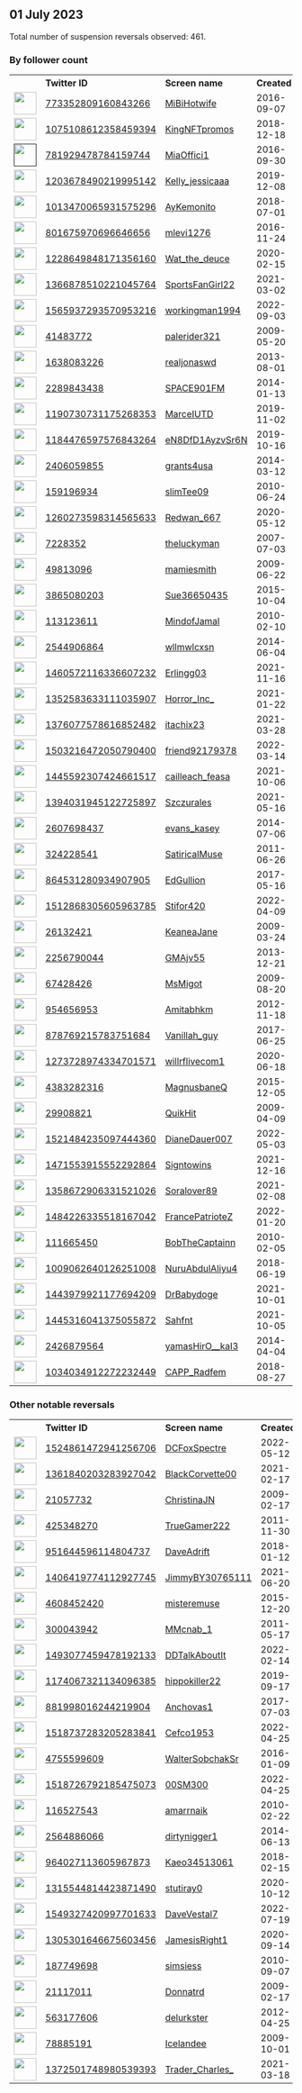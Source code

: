 
## 01 July 2023
Total number of suspension reversals observed: 461.

### By follower count
<table><tr><th></th><th align="left">Twitter ID</th><th align="left">Screen name</th>
<th align="left">Created</th><th align="left">Status</th><th align="left">Suspended</th><th align="left">Followers</th>
<tr><td><a href="https://pbs.twimg.com/profile_images/773515034798399488/t8H2dHvI_normal.jpg"><img src="https://pbs.twimg.com/profile_images/773515034798399488/t8H2dHvI_normal.jpg" width="40px" height="40px" align="center"/></a></td><td><a href="https://twitter.com/intent/user?user_id=773352809160843266">773352809160843266</a></td><td><a href="https://twitter.com/MiBiHotwife">MiBiHotwife</a></td><td>2016-09-07</td><td align="center"></td><td>2023-02-07</td><td>202627</td></tr>
<tr><td><a href="https://pbs.twimg.com/profile_images/1656480932533026817/Fe-Ddcwu_normal.jpg"><img src="https://pbs.twimg.com/profile_images/1656480932533026817/Fe-Ddcwu_normal.jpg" width="40px" height="40px" align="center"/></a></td><td><a href="https://twitter.com/intent/user?user_id=1075108612358459394">1075108612358459394</a></td><td><a href="https://twitter.com/KingNFTpromos">KingNFTpromos</a></td><td>2018-12-18</td><td align="center"></td><td>2022-08-06</td><td>193114</td></tr>
<tr><td><a href=""><img src="" width="40px" height="40px" align="center"/></a></td><td><a href="https://twitter.com/intent/user?user_id=781929478784159744">781929478784159744</a></td><td><a href="https://twitter.com/MiaOffici1">MiaOffici1</a></td><td>2016-09-30</td><td align="center"></td><td>2022-11-20</td><td>37939</td></tr>
<tr><td><a href="https://pbs.twimg.com/profile_images/1572208720196603906/9VqINd6A_normal.jpg"><img src="https://pbs.twimg.com/profile_images/1572208720196603906/9VqINd6A_normal.jpg" width="40px" height="40px" align="center"/></a></td><td><a href="https://twitter.com/intent/user?user_id=1203678490219995142">1203678490219995142</a></td><td><a href="https://twitter.com/Kelly_jessicaaa">Kelly_jessicaaa</a></td><td>2019-12-08</td><td align="center"></td><td>2023-05-23</td><td>22839</td></tr>
<tr><td><a href="https://pbs.twimg.com/profile_images/1228190584038313986/p-ZXoJ6n_normal.jpg"><img src="https://pbs.twimg.com/profile_images/1228190584038313986/p-ZXoJ6n_normal.jpg" width="40px" height="40px" align="center"/></a></td><td><a href="https://twitter.com/intent/user?user_id=1013470065931575296">1013470065931575296</a></td><td><a href="https://twitter.com/AyKemonito">AyKemonito</a></td><td>2018-07-01</td><td align="center"></td><td></td><td>21670</td></tr>
<tr><td><a href="https://pbs.twimg.com/profile_images/1490080900939452418/bim6L5eD_normal.jpg"><img src="https://pbs.twimg.com/profile_images/1490080900939452418/bim6L5eD_normal.jpg" width="40px" height="40px" align="center"/></a></td><td><a href="https://twitter.com/intent/user?user_id=801675970696646656">801675970696646656</a></td><td><a href="https://twitter.com/mlevi1276">mlevi1276</a></td><td>2016-11-24</td><td align="center"></td><td>2022-03-03</td><td>21532</td></tr>
<tr><td><a href="https://pbs.twimg.com/profile_images/1592320524360769538/JY2P0SfL_normal.jpg"><img src="https://pbs.twimg.com/profile_images/1592320524360769538/JY2P0SfL_normal.jpg" width="40px" height="40px" align="center"/></a></td><td><a href="https://twitter.com/intent/user?user_id=1228649848171356160">1228649848171356160</a></td><td><a href="https://twitter.com/Wat_the_deuce">Wat_the_deuce</a></td><td>2020-02-15</td><td align="center"></td><td>2022-12-06</td><td>19123</td></tr>
<tr><td><a href="https://pbs.twimg.com/profile_images/1370857448643436544/-kBz-wT7_normal.jpg"><img src="https://pbs.twimg.com/profile_images/1370857448643436544/-kBz-wT7_normal.jpg" width="40px" height="40px" align="center"/></a></td><td><a href="https://twitter.com/intent/user?user_id=1366878510221045764">1366878510221045764</a></td><td><a href="https://twitter.com/SportsFanGirl22">SportsFanGirl22</a></td><td>2021-03-02</td><td align="center"></td><td>2023-06-22</td><td>16423</td></tr>
<tr><td><a href="https://pbs.twimg.com/profile_images/1654343579286814721/7HNV5EPD_normal.jpg"><img src="https://pbs.twimg.com/profile_images/1654343579286814721/7HNV5EPD_normal.jpg" width="40px" height="40px" align="center"/></a></td><td><a href="https://twitter.com/intent/user?user_id=1565937293570953216">1565937293570953216</a></td><td><a href="https://twitter.com/workingman1994">workingman1994</a></td><td>2022-09-03</td><td align="center"></td><td>2023-01-19</td><td>15166</td></tr>
<tr><td><a href="https://pbs.twimg.com/profile_images/1025079912456015872/kr5wjewM_normal.jpg"><img src="https://pbs.twimg.com/profile_images/1025079912456015872/kr5wjewM_normal.jpg" width="40px" height="40px" align="center"/></a></td><td><a href="https://twitter.com/intent/user?user_id=41483772">41483772</a></td><td><a href="https://twitter.com/palerider321">palerider321</a></td><td>2009-05-20</td><td align="center"></td><td></td><td>12229</td></tr>
<tr><td><a href="https://pbs.twimg.com/profile_images/1674880292098654209/_IYEigtV_normal.jpg"><img src="https://pbs.twimg.com/profile_images/1674880292098654209/_IYEigtV_normal.jpg" width="40px" height="40px" align="center"/></a></td><td><a href="https://twitter.com/intent/user?user_id=1638083226">1638083226</a></td><td><a href="https://twitter.com/realjonaswd">realjonaswd</a></td><td>2013-08-01</td><td align="center"></td><td>2022-06-22</td><td>11505</td></tr>
<tr><td><a href="https://pbs.twimg.com/profile_images/1508129518506201089/npNw2Gy-_normal.jpg"><img src="https://pbs.twimg.com/profile_images/1508129518506201089/npNw2Gy-_normal.jpg" width="40px" height="40px" align="center"/></a></td><td><a href="https://twitter.com/intent/user?user_id=2289843438">2289843438</a></td><td><a href="https://twitter.com/SPACE901FM">SPACE901FM</a></td><td>2014-01-13</td><td align="center"></td><td>2023-03-10</td><td>10248</td></tr>
<tr><td><a href="https://pbs.twimg.com/profile_images/1385318075373957124/MvGUJaeg_normal.jpg"><img src="https://pbs.twimg.com/profile_images/1385318075373957124/MvGUJaeg_normal.jpg" width="40px" height="40px" align="center"/></a></td><td><a href="https://twitter.com/intent/user?user_id=1190730731175268353">1190730731175268353</a></td><td><a href="https://twitter.com/MarceIUTD">MarceIUTD</a></td><td>2019-11-02</td><td align="center"></td><td></td><td>7296</td></tr>
<tr><td><a href="https://pbs.twimg.com/profile_images/1184477487599718400/uQYs-3GN_normal.jpg"><img src="https://pbs.twimg.com/profile_images/1184477487599718400/uQYs-3GN_normal.jpg" width="40px" height="40px" align="center"/></a></td><td><a href="https://twitter.com/intent/user?user_id=1184476597576843264">1184476597576843264</a></td><td><a href="https://twitter.com/eN8DfD1AyzvSr6N">eN8DfD1AyzvSr6N</a></td><td>2019-10-16</td><td align="center"></td><td>2023-06-30</td><td>6901</td></tr>
<tr><td><a href="https://pbs.twimg.com/profile_images/443899085935108097/1PJ_aigP_normal.jpeg"><img src="https://pbs.twimg.com/profile_images/443899085935108097/1PJ_aigP_normal.jpeg" width="40px" height="40px" align="center"/></a></td><td><a href="https://twitter.com/intent/user?user_id=2406059855">2406059855</a></td><td><a href="https://twitter.com/grants4usa">grants4usa</a></td><td>2014-03-12</td><td align="center"></td><td></td><td>6762</td></tr>
<tr><td><a href="https://pbs.twimg.com/profile_images/1656353675466403851/yoR1zsC-_normal.jpg"><img src="https://pbs.twimg.com/profile_images/1656353675466403851/yoR1zsC-_normal.jpg" width="40px" height="40px" align="center"/></a></td><td><a href="https://twitter.com/intent/user?user_id=159196934">159196934</a></td><td><a href="https://twitter.com/slimTee09">slimTee09</a></td><td>2010-06-24</td><td align="center"></td><td></td><td>6282</td></tr>
<tr><td><a href="https://pbs.twimg.com/profile_images/1589392336336846849/soW5nbz9_normal.jpg"><img src="https://pbs.twimg.com/profile_images/1589392336336846849/soW5nbz9_normal.jpg" width="40px" height="40px" align="center"/></a></td><td><a href="https://twitter.com/intent/user?user_id=1260273598314565633">1260273598314565633</a></td><td><a href="https://twitter.com/Redwan_667">Redwan_667</a></td><td>2020-05-12</td><td align="center">🔒</td><td>2023-02-06</td><td>5513</td></tr>
<tr><td><a href="https://pbs.twimg.com/profile_images/1500216210595667968/uF5cvLur_normal.jpg"><img src="https://pbs.twimg.com/profile_images/1500216210595667968/uF5cvLur_normal.jpg" width="40px" height="40px" align="center"/></a></td><td><a href="https://twitter.com/intent/user?user_id=7228352">7228352</a></td><td><a href="https://twitter.com/theluckyman">theluckyman</a></td><td>2007-07-03</td><td align="center"></td><td>2023-06-11</td><td>5494</td></tr>
<tr><td><a href="https://pbs.twimg.com/profile_images/428890230142160896/bGycA5Vm_normal.jpeg"><img src="https://pbs.twimg.com/profile_images/428890230142160896/bGycA5Vm_normal.jpeg" width="40px" height="40px" align="center"/></a></td><td><a href="https://twitter.com/intent/user?user_id=49813096">49813096</a></td><td><a href="https://twitter.com/mamiesmith">mamiesmith</a></td><td>2009-06-22</td><td align="center"></td><td>2023-06-25</td><td>5226</td></tr>
<tr><td><a href="https://pbs.twimg.com/profile_images/1674882063575445504/W6ScpsJF_normal.jpg"><img src="https://pbs.twimg.com/profile_images/1674882063575445504/W6ScpsJF_normal.jpg" width="40px" height="40px" align="center"/></a></td><td><a href="https://twitter.com/intent/user?user_id=3865080203">3865080203</a></td><td><a href="https://twitter.com/Sue36650435">Sue36650435</a></td><td>2015-10-04</td><td align="center"></td><td></td><td>5122</td></tr>
<tr><td><a href="https://pbs.twimg.com/profile_images/1193239646983139328/BWn12yIT_normal.jpg"><img src="https://pbs.twimg.com/profile_images/1193239646983139328/BWn12yIT_normal.jpg" width="40px" height="40px" align="center"/></a></td><td><a href="https://twitter.com/intent/user?user_id=113123611">113123611</a></td><td><a href="https://twitter.com/MindofJamal">MindofJamal</a></td><td>2010-02-10</td><td align="center"></td><td></td><td>4687</td></tr>
<tr><td><a href="https://pbs.twimg.com/profile_images/1080498068661956608/vj3TNj25_normal.jpg"><img src="https://pbs.twimg.com/profile_images/1080498068661956608/vj3TNj25_normal.jpg" width="40px" height="40px" align="center"/></a></td><td><a href="https://twitter.com/intent/user?user_id=2544906864">2544906864</a></td><td><a href="https://twitter.com/wllmwlcxsn">wllmwlcxsn</a></td><td>2014-06-04</td><td align="center"></td><td></td><td>3805</td></tr>
<tr><td><a href="https://pbs.twimg.com/profile_images/1667653746481065984/jLJcgXIZ_normal.jpg"><img src="https://pbs.twimg.com/profile_images/1667653746481065984/jLJcgXIZ_normal.jpg" width="40px" height="40px" align="center"/></a></td><td><a href="https://twitter.com/intent/user?user_id=1460572116336607232">1460572116336607232</a></td><td><a href="https://twitter.com/Erlingg03">Erlingg03</a></td><td>2021-11-16</td><td align="center"></td><td>2023-02-24</td><td>3787</td></tr>
<tr><td><a href="https://pbs.twimg.com/profile_images/1518203623741825024/00ZUgyhU_normal.jpg"><img src="https://pbs.twimg.com/profile_images/1518203623741825024/00ZUgyhU_normal.jpg" width="40px" height="40px" align="center"/></a></td><td><a href="https://twitter.com/intent/user?user_id=1352583633111035907">1352583633111035907</a></td><td><a href="https://twitter.com/Horror_Inc_">Horror_Inc_</a></td><td>2021-01-22</td><td align="center"></td><td>2022-05-01</td><td>3610</td></tr>
<tr><td><a href="https://pbs.twimg.com/profile_images/1674918125882466306/dzgxdfgu_normal.jpg"><img src="https://pbs.twimg.com/profile_images/1674918125882466306/dzgxdfgu_normal.jpg" width="40px" height="40px" align="center"/></a></td><td><a href="https://twitter.com/intent/user?user_id=1376077578616852482">1376077578616852482</a></td><td><a href="https://twitter.com/itachix23">itachix23</a></td><td>2021-03-28</td><td align="center"></td><td></td><td>3560</td></tr>
<tr><td><a href="https://pbs.twimg.com/profile_images/1539444801137180672/etrfSNzP_normal.jpg"><img src="https://pbs.twimg.com/profile_images/1539444801137180672/etrfSNzP_normal.jpg" width="40px" height="40px" align="center"/></a></td><td><a href="https://twitter.com/intent/user?user_id=1503216472050790400">1503216472050790400</a></td><td><a href="https://twitter.com/friend92179378">friend92179378</a></td><td>2022-03-14</td><td align="center"></td><td>2023-05-28</td><td>3305</td></tr>
<tr><td><a href="https://pbs.twimg.com/profile_images/1638457941488533504/x3ACxkoA_normal.jpg"><img src="https://pbs.twimg.com/profile_images/1638457941488533504/x3ACxkoA_normal.jpg" width="40px" height="40px" align="center"/></a></td><td><a href="https://twitter.com/intent/user?user_id=1445592307424661517">1445592307424661517</a></td><td><a href="https://twitter.com/cailleach_feasa">cailleach_feasa</a></td><td>2021-10-06</td><td align="center"></td><td>2023-06-29</td><td>3166</td></tr>
<tr><td><a href="https://pbs.twimg.com/profile_images/1666486360079736833/oLoOmN_T_normal.jpg"><img src="https://pbs.twimg.com/profile_images/1666486360079736833/oLoOmN_T_normal.jpg" width="40px" height="40px" align="center"/></a></td><td><a href="https://twitter.com/intent/user?user_id=1394031945122725897">1394031945122725897</a></td><td><a href="https://twitter.com/Szczurales">Szczurales</a></td><td>2021-05-16</td><td align="center"></td><td>2023-04-20</td><td>3033</td></tr>
<tr><td><a href="https://pbs.twimg.com/profile_images/1414954870210273281/wQQKvZEP_normal.jpg"><img src="https://pbs.twimg.com/profile_images/1414954870210273281/wQQKvZEP_normal.jpg" width="40px" height="40px" align="center"/></a></td><td><a href="https://twitter.com/intent/user?user_id=2607698437">2607698437</a></td><td><a href="https://twitter.com/evans_kasey">evans_kasey</a></td><td>2014-07-06</td><td align="center"></td><td>2022-04-07</td><td>2819</td></tr>
<tr><td><a href="https://pbs.twimg.com/profile_images/1617196066163621889/MOzpyGgi_normal.jpg"><img src="https://pbs.twimg.com/profile_images/1617196066163621889/MOzpyGgi_normal.jpg" width="40px" height="40px" align="center"/></a></td><td><a href="https://twitter.com/intent/user?user_id=324228541">324228541</a></td><td><a href="https://twitter.com/SatiricalMuse">SatiricalMuse</a></td><td>2011-06-26</td><td align="center"></td><td>2023-07-01</td><td>2521</td></tr>
<tr><td><a href="https://pbs.twimg.com/profile_images/959783845246615552/nJBLKbFS_normal.jpg"><img src="https://pbs.twimg.com/profile_images/959783845246615552/nJBLKbFS_normal.jpg" width="40px" height="40px" align="center"/></a></td><td><a href="https://twitter.com/intent/user?user_id=864531280934907905">864531280934907905</a></td><td><a href="https://twitter.com/EdGullion">EdGullion</a></td><td>2017-05-16</td><td align="center"></td><td></td><td>2430</td></tr>
<tr><td><a href="https://pbs.twimg.com/profile_images/1512875078530260995/ieutkjb9_normal.jpg"><img src="https://pbs.twimg.com/profile_images/1512875078530260995/ieutkjb9_normal.jpg" width="40px" height="40px" align="center"/></a></td><td><a href="https://twitter.com/intent/user?user_id=1512868305605963785">1512868305605963785</a></td><td><a href="https://twitter.com/Stifor420">Stifor420</a></td><td>2022-04-09</td><td align="center"></td><td>2023-06-29</td><td>2407</td></tr>
<tr><td><a href="https://pbs.twimg.com/profile_images/1440335682086469643/vPRKOM2n_normal.jpg"><img src="https://pbs.twimg.com/profile_images/1440335682086469643/vPRKOM2n_normal.jpg" width="40px" height="40px" align="center"/></a></td><td><a href="https://twitter.com/intent/user?user_id=26132421">26132421</a></td><td><a href="https://twitter.com/KeaneaJane">KeaneaJane</a></td><td>2009-03-24</td><td align="center"></td><td>2022-02-19</td><td>2399</td></tr>
<tr><td><a href="https://pbs.twimg.com/profile_images/944565492987191296/MtK4vzLK_normal.jpg"><img src="https://pbs.twimg.com/profile_images/944565492987191296/MtK4vzLK_normal.jpg" width="40px" height="40px" align="center"/></a></td><td><a href="https://twitter.com/intent/user?user_id=2256790044">2256790044</a></td><td><a href="https://twitter.com/GMAjv55">GMAjv55</a></td><td>2013-12-21</td><td align="center"></td><td></td><td>2362</td></tr>
<tr><td><a href="https://pbs.twimg.com/profile_images/378800000855520288/485a949789cc270d8147d949ac76b844_normal.png"><img src="https://pbs.twimg.com/profile_images/378800000855520288/485a949789cc270d8147d949ac76b844_normal.png" width="40px" height="40px" align="center"/></a></td><td><a href="https://twitter.com/intent/user?user_id=67428426">67428426</a></td><td><a href="https://twitter.com/MsMigot">MsMigot</a></td><td>2009-08-20</td><td align="center"></td><td>2023-06-21</td><td>2321</td></tr>
<tr><td><a href="https://pbs.twimg.com/profile_images/1580213728917626881/mf8g-OIW_normal.jpg"><img src="https://pbs.twimg.com/profile_images/1580213728917626881/mf8g-OIW_normal.jpg" width="40px" height="40px" align="center"/></a></td><td><a href="https://twitter.com/intent/user?user_id=954656953">954656953</a></td><td><a href="https://twitter.com/Amitabhkm">Amitabhkm</a></td><td>2012-11-18</td><td align="center"></td><td>2023-06-29</td><td>2320</td></tr>
<tr><td><a href="https://pbs.twimg.com/profile_images/1390833882233286657/mvTNvNZE_normal.jpg"><img src="https://pbs.twimg.com/profile_images/1390833882233286657/mvTNvNZE_normal.jpg" width="40px" height="40px" align="center"/></a></td><td><a href="https://twitter.com/intent/user?user_id=878769215783751684">878769215783751684</a></td><td><a href="https://twitter.com/Vanillah_guy">Vanillah_guy</a></td><td>2017-06-25</td><td align="center"></td><td>2023-03-12</td><td>2241</td></tr>
<tr><td><a href="https://pbs.twimg.com/profile_images/1533129584350310406/OT7z6GBB_normal.jpg"><img src="https://pbs.twimg.com/profile_images/1533129584350310406/OT7z6GBB_normal.jpg" width="40px" height="40px" align="center"/></a></td><td><a href="https://twitter.com/intent/user?user_id=1273728974334701571">1273728974334701571</a></td><td><a href="https://twitter.com/willrflivecom1">willrflivecom1</a></td><td>2020-06-18</td><td align="center"></td><td>2022-09-21</td><td>2174</td></tr>
<tr><td><a href="https://pbs.twimg.com/profile_images/1611973327496560642/gR-2fU9E_normal.jpg"><img src="https://pbs.twimg.com/profile_images/1611973327496560642/gR-2fU9E_normal.jpg" width="40px" height="40px" align="center"/></a></td><td><a href="https://twitter.com/intent/user?user_id=4383282316">4383282316</a></td><td><a href="https://twitter.com/MagnusbaneQ">MagnusbaneQ</a></td><td>2015-12-05</td><td align="center"></td><td>2023-04-08</td><td>2169</td></tr>
<tr><td><a href="https://pbs.twimg.com/profile_images/435342603727667200/c5XSEXdF_normal.jpeg"><img src="https://pbs.twimg.com/profile_images/435342603727667200/c5XSEXdF_normal.jpeg" width="40px" height="40px" align="center"/></a></td><td><a href="https://twitter.com/intent/user?user_id=29908821">29908821</a></td><td><a href="https://twitter.com/QuikHit">QuikHit</a></td><td>2009-04-09</td><td align="center"></td><td></td><td>2063</td></tr>
<tr><td><a href="https://pbs.twimg.com/profile_images/1521484782026301447/Kv9Fmyjl_normal.jpg"><img src="https://pbs.twimg.com/profile_images/1521484782026301447/Kv9Fmyjl_normal.jpg" width="40px" height="40px" align="center"/></a></td><td><a href="https://twitter.com/intent/user?user_id=1521484235097444360">1521484235097444360</a></td><td><a href="https://twitter.com/DianeDauer007">DianeDauer007</a></td><td>2022-05-03</td><td align="center"></td><td>2023-06-22</td><td>2019</td></tr>
<tr><td><a href="https://pbs.twimg.com/profile_images/1655223908512206849/Et07vwsO_normal.jpg"><img src="https://pbs.twimg.com/profile_images/1655223908512206849/Et07vwsO_normal.jpg" width="40px" height="40px" align="center"/></a></td><td><a href="https://twitter.com/intent/user?user_id=1471553915552292864">1471553915552292864</a></td><td><a href="https://twitter.com/Signtowins">Signtowins</a></td><td>2021-12-16</td><td align="center"></td><td>2023-02-04</td><td>1955</td></tr>
<tr><td><a href="https://pbs.twimg.com/profile_images/1637591407547359234/HEnK1hIm_normal.jpg"><img src="https://pbs.twimg.com/profile_images/1637591407547359234/HEnK1hIm_normal.jpg" width="40px" height="40px" align="center"/></a></td><td><a href="https://twitter.com/intent/user?user_id=1358672906331521026">1358672906331521026</a></td><td><a href="https://twitter.com/Soralover89">Soralover89</a></td><td>2021-02-08</td><td align="center"></td><td>2023-03-23</td><td>1897</td></tr>
<tr><td><a href="https://pbs.twimg.com/profile_images/1495347375010979847/wlPqU9eN_normal.jpg"><img src="https://pbs.twimg.com/profile_images/1495347375010979847/wlPqU9eN_normal.jpg" width="40px" height="40px" align="center"/></a></td><td><a href="https://twitter.com/intent/user?user_id=1484226335518167042">1484226335518167042</a></td><td><a href="https://twitter.com/FrancePatrioteZ">FrancePatrioteZ</a></td><td>2022-01-20</td><td align="center"></td><td>2022-07-31</td><td>1844</td></tr>
<tr><td><a href="https://pbs.twimg.com/profile_images/1634217382968193031/Uyn-bpzY_normal.jpg"><img src="https://pbs.twimg.com/profile_images/1634217382968193031/Uyn-bpzY_normal.jpg" width="40px" height="40px" align="center"/></a></td><td><a href="https://twitter.com/intent/user?user_id=111665450">111665450</a></td><td><a href="https://twitter.com/BobTheCaptainn">BobTheCaptainn</a></td><td>2010-02-05</td><td align="center"></td><td>2022-10-15</td><td>1819</td></tr>
<tr><td><a href="https://pbs.twimg.com/profile_images/1481628122034364425/pgF7ryJP_normal.jpg"><img src="https://pbs.twimg.com/profile_images/1481628122034364425/pgF7ryJP_normal.jpg" width="40px" height="40px" align="center"/></a></td><td><a href="https://twitter.com/intent/user?user_id=1009062640126251008">1009062640126251008</a></td><td><a href="https://twitter.com/NuruAbdulAliyu4">NuruAbdulAliyu4</a></td><td>2018-06-19</td><td align="center"></td><td>2023-03-10</td><td>1795</td></tr>
<tr><td><a href="https://pbs.twimg.com/profile_images/1553936321584025601/p1WDMua7_normal.jpg"><img src="https://pbs.twimg.com/profile_images/1553936321584025601/p1WDMua7_normal.jpg" width="40px" height="40px" align="center"/></a></td><td><a href="https://twitter.com/intent/user?user_id=1443979921177694209">1443979921177694209</a></td><td><a href="https://twitter.com/DrBabydoge">DrBabydoge</a></td><td>2021-10-01</td><td align="center"></td><td>2023-01-13</td><td>1715</td></tr>
<tr><td><a href="https://pbs.twimg.com/profile_images/1573849987787952128/DtRC13qJ_normal.jpg"><img src="https://pbs.twimg.com/profile_images/1573849987787952128/DtRC13qJ_normal.jpg" width="40px" height="40px" align="center"/></a></td><td><a href="https://twitter.com/intent/user?user_id=1445316041375055872">1445316041375055872</a></td><td><a href="https://twitter.com/Sahfnt">Sahfnt</a></td><td>2021-10-05</td><td align="center"></td><td>2023-01-05</td><td>1482</td></tr>
<tr><td><a href="https://pbs.twimg.com/profile_images/1292428691507539968/UnAVF1xu_normal.png"><img src="https://pbs.twimg.com/profile_images/1292428691507539968/UnAVF1xu_normal.png" width="40px" height="40px" align="center"/></a></td><td><a href="https://twitter.com/intent/user?user_id=2426879564">2426879564</a></td><td><a href="https://twitter.com/yamasHirO__kaI3">yamasHirO__kaI3</a></td><td>2014-04-04</td><td align="center">🔒</td><td>2022-07-19</td><td>1481</td></tr>
<tr><td><a href="https://pbs.twimg.com/profile_images/1320491996218298370/Oqd5ToKz_normal.jpg"><img src="https://pbs.twimg.com/profile_images/1320491996218298370/Oqd5ToKz_normal.jpg" width="40px" height="40px" align="center"/></a></td><td><a href="https://twitter.com/intent/user?user_id=1034034912272232449">1034034912272232449</a></td><td><a href="https://twitter.com/CAPP_Radfem">CAPP_Radfem</a></td><td>2018-08-27</td><td align="center"></td><td></td><td>1461</td></tr>
</table>

### Other notable reversals
<table><tr><th></th><th align="left">Twitter ID</th><th align="left">Screen name</th>
<th align="left">Created</th><th align="left">Status</th><th align="left">Suspended</th><th align="left">Followers</th>
<tr><td><a href="https://pbs.twimg.com/profile_images/1525462533955526656/dVsiMTsj_normal.jpg"><img src="https://pbs.twimg.com/profile_images/1525462533955526656/dVsiMTsj_normal.jpg" width="40px" height="40px" align="center"/></a></td><td><a href="https://twitter.com/intent/user?user_id=1524861472941256706">1524861472941256706</a></td><td><a href="https://twitter.com/DCFoxSpectre">DCFoxSpectre</a></td><td>2022-05-12</td><td align="center"></td><td>2022-12-30</td><td>141</td></tr>
<tr><td><a href="https://pbs.twimg.com/profile_images/1667277224095916032/p1kF67tz_normal.jpg"><img src="https://pbs.twimg.com/profile_images/1667277224095916032/p1kF67tz_normal.jpg" width="40px" height="40px" align="center"/></a></td><td><a href="https://twitter.com/intent/user?user_id=1361840203283927042">1361840203283927042</a></td><td><a href="https://twitter.com/BlackCorvette00">BlackCorvette00</a></td><td>2021-02-17</td><td align="center"></td><td>2023-06-28</td><td>563</td></tr>
<tr><td><a href="https://pbs.twimg.com/profile_images/1131732733296861186/TljYpYCR_normal.jpg"><img src="https://pbs.twimg.com/profile_images/1131732733296861186/TljYpYCR_normal.jpg" width="40px" height="40px" align="center"/></a></td><td><a href="https://twitter.com/intent/user?user_id=21057732">21057732</a></td><td><a href="https://twitter.com/ChristinaJN">ChristinaJN</a></td><td>2009-02-17</td><td align="center"></td><td>2023-06-13</td><td>71</td></tr>
<tr><td><a href="https://pbs.twimg.com/profile_images/1406830241251835905/zPm642Fv_normal.jpg"><img src="https://pbs.twimg.com/profile_images/1406830241251835905/zPm642Fv_normal.jpg" width="40px" height="40px" align="center"/></a></td><td><a href="https://twitter.com/intent/user?user_id=425348270">425348270</a></td><td><a href="https://twitter.com/TrueGamer222">TrueGamer222</a></td><td>2011-11-30</td><td align="center"></td><td>2023-02-28</td><td>0</td></tr>
<tr><td><a href="https://pbs.twimg.com/profile_images/1479100005164228609/47OIetrb_normal.jpg"><img src="https://pbs.twimg.com/profile_images/1479100005164228609/47OIetrb_normal.jpg" width="40px" height="40px" align="center"/></a></td><td><a href="https://twitter.com/intent/user?user_id=951644596114804737">951644596114804737</a></td><td><a href="https://twitter.com/DaveAdrift">DaveAdrift</a></td><td>2018-01-12</td><td align="center"></td><td>2023-06-28</td><td>127</td></tr>
<tr><td><a href="https://pbs.twimg.com/profile_images/1406420102090743809/5P7lHUUs_normal.jpg"><img src="https://pbs.twimg.com/profile_images/1406420102090743809/5P7lHUUs_normal.jpg" width="40px" height="40px" align="center"/></a></td><td><a href="https://twitter.com/intent/user?user_id=1406419774112927745">1406419774112927745</a></td><td><a href="https://twitter.com/JimmyBY30765111">JimmyBY30765111</a></td><td>2021-06-20</td><td align="center"></td><td>2023-01-19</td><td>28</td></tr>
<tr><td><a href="https://pbs.twimg.com/profile_images/1597778497560137728/eEEXNLyY_normal.jpg"><img src="https://pbs.twimg.com/profile_images/1597778497560137728/eEEXNLyY_normal.jpg" width="40px" height="40px" align="center"/></a></td><td><a href="https://twitter.com/intent/user?user_id=4608452420">4608452420</a></td><td><a href="https://twitter.com/misteremuse">misteremuse</a></td><td>2015-12-20</td><td align="center"></td><td>2023-06-17</td><td>201</td></tr>
<tr><td><a href="https://pbs.twimg.com/profile_images/711641147505045504/C53NAhBu_normal.jpg"><img src="https://pbs.twimg.com/profile_images/711641147505045504/C53NAhBu_normal.jpg" width="40px" height="40px" align="center"/></a></td><td><a href="https://twitter.com/intent/user?user_id=300043942">300043942</a></td><td><a href="https://twitter.com/MMcnab_1">MMcnab_1</a></td><td>2011-05-17</td><td align="center">🔒</td><td>2023-04-21</td><td>92</td></tr>
<tr><td><a href="https://pbs.twimg.com/profile_images/1493079753196285953/ZK5v3ofg_normal.jpg"><img src="https://pbs.twimg.com/profile_images/1493079753196285953/ZK5v3ofg_normal.jpg" width="40px" height="40px" align="center"/></a></td><td><a href="https://twitter.com/intent/user?user_id=1493077459478192133">1493077459478192133</a></td><td><a href="https://twitter.com/DDTalkAboutIt">DDTalkAboutIt</a></td><td>2022-02-14</td><td align="center"></td><td>2023-07-01</td><td>123</td></tr>
<tr><td><a href="https://pbs.twimg.com/profile_images/1595986390860369925/vJiJrmHF_normal.jpg"><img src="https://pbs.twimg.com/profile_images/1595986390860369925/vJiJrmHF_normal.jpg" width="40px" height="40px" align="center"/></a></td><td><a href="https://twitter.com/intent/user?user_id=1174067321134096385">1174067321134096385</a></td><td><a href="https://twitter.com/hippokiller22">hippokiller22</a></td><td>2019-09-17</td><td align="center"></td><td>2023-01-29</td><td>16</td></tr>
<tr><td><a href="https://pbs.twimg.com/profile_images/882013416138973184/M33m9K_D_normal.jpg"><img src="https://pbs.twimg.com/profile_images/882013416138973184/M33m9K_D_normal.jpg" width="40px" height="40px" align="center"/></a></td><td><a href="https://twitter.com/intent/user?user_id=881998016244219904">881998016244219904</a></td><td><a href="https://twitter.com/Anchovas1">Anchovas1</a></td><td>2017-07-03</td><td align="center"></td><td>2022-12-16</td><td>0</td></tr>
<tr><td><a href="https://pbs.twimg.com/profile_images/1522173450579845120/Z23MJh3s_normal.jpg"><img src="https://pbs.twimg.com/profile_images/1522173450579845120/Z23MJh3s_normal.jpg" width="40px" height="40px" align="center"/></a></td><td><a href="https://twitter.com/intent/user?user_id=1518737283205283841">1518737283205283841</a></td><td><a href="https://twitter.com/Cefco1953">Cefco1953</a></td><td>2022-04-25</td><td align="center"></td><td>2022-10-20</td><td>0</td></tr>
<tr><td><a href="https://pbs.twimg.com/profile_images/1675326788505948160/eFgb701g_normal.jpg"><img src="https://pbs.twimg.com/profile_images/1675326788505948160/eFgb701g_normal.jpg" width="40px" height="40px" align="center"/></a></td><td><a href="https://twitter.com/intent/user?user_id=4755599609">4755599609</a></td><td><a href="https://twitter.com/WalterSobchakSr">WalterSobchakSr</a></td><td>2016-01-09</td><td align="center"></td><td>2022-12-10</td><td>700</td></tr>
<tr><td><a href="https://pbs.twimg.com/profile_images/1662528020136235009/vrizl2Pa_normal.jpg"><img src="https://pbs.twimg.com/profile_images/1662528020136235009/vrizl2Pa_normal.jpg" width="40px" height="40px" align="center"/></a></td><td><a href="https://twitter.com/intent/user?user_id=1518726792185475073">1518726792185475073</a></td><td><a href="https://twitter.com/00SM300">00SM300</a></td><td>2022-04-25</td><td align="center"></td><td>2023-06-29</td><td>57</td></tr>
<tr><td><a href="https://pbs.twimg.com/profile_images/1578656308659879936/qSaNFjxQ_normal.jpg"><img src="https://pbs.twimg.com/profile_images/1578656308659879936/qSaNFjxQ_normal.jpg" width="40px" height="40px" align="center"/></a></td><td><a href="https://twitter.com/intent/user?user_id=116527543">116527543</a></td><td><a href="https://twitter.com/amarrnaik">amarrnaik</a></td><td>2010-02-22</td><td align="center"></td><td>2022-11-29</td><td>614</td></tr>
<tr><td><a href="https://abs.twimg.com/sticky/default_profile_images/default_profile_normal.png"><img src="https://abs.twimg.com/sticky/default_profile_images/default_profile_normal.png" width="40px" height="40px" align="center"/></a></td><td><a href="https://twitter.com/intent/user?user_id=2564886066">2564886066</a></td><td><a href="https://twitter.com/dirtynigger1">dirtynigger1</a></td><td>2014-06-13</td><td align="center"></td><td>2023-06-15</td><td>24</td></tr>
<tr><td><a href="https://pbs.twimg.com/profile_images/1429425215864516609/cMA-SCCO_normal.jpg"><img src="https://pbs.twimg.com/profile_images/1429425215864516609/cMA-SCCO_normal.jpg" width="40px" height="40px" align="center"/></a></td><td><a href="https://twitter.com/intent/user?user_id=964027113605967873">964027113605967873</a></td><td><a href="https://twitter.com/Kaeo34513061">Kaeo34513061</a></td><td>2018-02-15</td><td align="center"></td><td>2023-06-30</td><td>81</td></tr>
<tr><td><a href="https://pbs.twimg.com/profile_images/1613734761058418688/9ePxi_0y_normal.jpg"><img src="https://pbs.twimg.com/profile_images/1613734761058418688/9ePxi_0y_normal.jpg" width="40px" height="40px" align="center"/></a></td><td><a href="https://twitter.com/intent/user?user_id=1315544814423871490">1315544814423871490</a></td><td><a href="https://twitter.com/stutiray0">stutiray0</a></td><td>2020-10-12</td><td align="center"></td><td>2023-06-18</td><td>6</td></tr>
<tr><td><a href="https://pbs.twimg.com/profile_images/1578407404877783040/t67_f14F_normal.jpg"><img src="https://pbs.twimg.com/profile_images/1578407404877783040/t67_f14F_normal.jpg" width="40px" height="40px" align="center"/></a></td><td><a href="https://twitter.com/intent/user?user_id=1549327420997701633">1549327420997701633</a></td><td><a href="https://twitter.com/DaveVestal7">DaveVestal7</a></td><td>2022-07-19</td><td align="center"></td><td>2022-11-18</td><td>32</td></tr>
<tr><td><a href="https://pbs.twimg.com/profile_images/1522242422696075265/4anwvMyc_normal.jpg"><img src="https://pbs.twimg.com/profile_images/1522242422696075265/4anwvMyc_normal.jpg" width="40px" height="40px" align="center"/></a></td><td><a href="https://twitter.com/intent/user?user_id=1305301646675603456">1305301646675603456</a></td><td><a href="https://twitter.com/JamesisRight1">JamesisRight1</a></td><td>2020-09-14</td><td align="center"></td><td>2022-12-13</td><td>30</td></tr>
<tr><td><a href="https://pbs.twimg.com/profile_images/741131827914608640/7qmnbmH5_normal.jpg"><img src="https://pbs.twimg.com/profile_images/741131827914608640/7qmnbmH5_normal.jpg" width="40px" height="40px" align="center"/></a></td><td><a href="https://twitter.com/intent/user?user_id=187749698">187749698</a></td><td><a href="https://twitter.com/simsiess">simsiess</a></td><td>2010-09-07</td><td align="center"></td><td>2023-06-04</td><td>33</td></tr>
<tr><td><a href="https://pbs.twimg.com/profile_images/1591170476226871329/US8nriAN_normal.jpg"><img src="https://pbs.twimg.com/profile_images/1591170476226871329/US8nriAN_normal.jpg" width="40px" height="40px" align="center"/></a></td><td><a href="https://twitter.com/intent/user?user_id=21117011">21117011</a></td><td><a href="https://twitter.com/Donnatrd">Donnatrd</a></td><td>2009-02-17</td><td align="center"></td><td>2023-06-21</td><td>68</td></tr>
<tr><td><a href="https://pbs.twimg.com/profile_images/1547970783334371328/3sJSyd6C_normal.jpg"><img src="https://pbs.twimg.com/profile_images/1547970783334371328/3sJSyd6C_normal.jpg" width="40px" height="40px" align="center"/></a></td><td><a href="https://twitter.com/intent/user?user_id=563177606">563177606</a></td><td><a href="https://twitter.com/delurkster">delurkster</a></td><td>2012-04-25</td><td align="center"></td><td>2022-10-05</td><td>70</td></tr>
<tr><td><a href="https://pbs.twimg.com/profile_images/1182063506595573760/HQ7-xlkC_normal.jpg"><img src="https://pbs.twimg.com/profile_images/1182063506595573760/HQ7-xlkC_normal.jpg" width="40px" height="40px" align="center"/></a></td><td><a href="https://twitter.com/intent/user?user_id=78885191">78885191</a></td><td><a href="https://twitter.com/Icelandee">Icelandee</a></td><td>2009-10-01</td><td align="center"></td><td>2022-12-31</td><td>21</td></tr>
<tr><td><a href="https://pbs.twimg.com/profile_images/1626587546376601600/mRFPUSYj_normal.jpg"><img src="https://pbs.twimg.com/profile_images/1626587546376601600/mRFPUSYj_normal.jpg" width="40px" height="40px" align="center"/></a></td><td><a href="https://twitter.com/intent/user?user_id=1372501748980539393">1372501748980539393</a></td><td><a href="https://twitter.com/Trader_Charles_">Trader_Charles_</a></td><td>2021-03-18</td><td align="center"></td><td>2023-05-26</td><td>42</td></tr>
</table>
